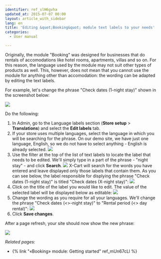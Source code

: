 ```yaml
---
identifier: ref_slH6gvha
updated_at: 2015-07-07 00:00
layout: article_with_sidebar
lang: en
title: 'Editing &quot;Booking&quot; module text labels to your needs'
categories:
  - User manual

---
```


Originally, the module "Booking" was designed for businesses that do rentals of accomodations like hotel rooms, apartments, villas and so on. For this reason, the language used by the module may not suit other types of products as well. This, however, does not mean that you cannot use the module for anything other than accomodation: the wording can be adapted by editing the text labels.

For example, let's change the phrase "Check dates (1-night stay)" shown in the screenshot below:

![]({{site.baseurl}}/attachments/8750032/8718812.png?effects=drop-shadow)

Do the following:

1.  In Admin, go to the Language labels section (**Store setup** > **Translations**) and select the **Edit labels** tab. 
2.  If your store uses multiple languages, select the language in which you will be searching for the phrase. On our demo site, we have just one language, English, so we do not have to select anything - English is already selected.
    ![]({{site.baseurl}}/attachments/8750032/8718813.png?effects=drop-shadow)
3.  Use the filter at the top of the list of text labels to locate the label that needs to be edited. We'll simply type in a part of the phrase - "night stay" - and click **Search**.
    ![]({{site.baseurl}}/attachments/8750032/8718814.png?effects=drop-shadow)
    X-Cart will search for the words you have entered and leave displayed only those labels that contain them. As you can see below, the label responsible for displying the phrase "Check dates (1-night stay)" is titled "Check dates (X-night stay)":
    ![]({{site.baseurl}}/attachments/8750032/8718811.png?effects=drop-shadow)
4.  Click on the title of the label you would like to edit. The value of the selected label will be displayed below as editable:
    ![]({{site.baseurl}}/attachments/8750032/8718815.png?effects=drop-shadow)
5.  Change the wording as you require for all your languages. We'll change the phrase "Check dates (<<nights>>-night stay)" to "Rental period (<<nights>> day rental)":
    ![]({{site.baseurl}}/attachments/8750032/8718816.png?effects=drop-shadow)
6.  Click **Save changes**.

After a page refresh, your site should now show the new phrase:

![]({{site.baseurl}}/attachments/8750032/8718817.png?effects=drop-shadow)

_Related pages:_

*   {% link "«Booking» module: Getting started" ref_mUn67cLl %}